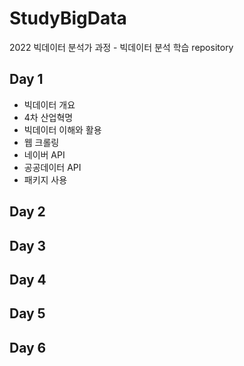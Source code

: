 # StudyBigData
2022 빅데이터 분석가 과정 - 빅데이터 분석 학습 repository

## Day 1
- 빅데이터 개요
 - 4차 산업혁명
 - 빅데이터 이해와 활용
- 웹 크롤링
 - 네이버 API
 - 공공데이터 API
 - 패키지 사용


## Day 2

## Day 3

## Day 4

## Day 5

## Day 6
